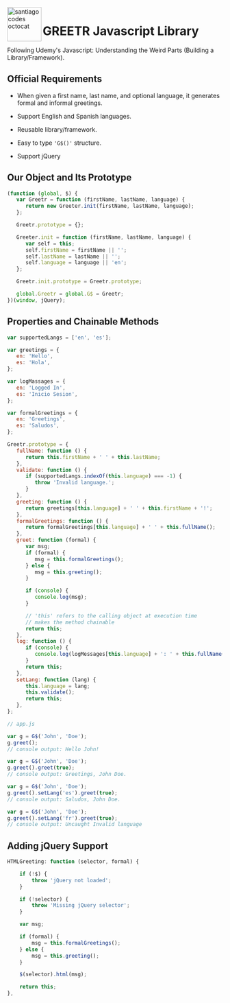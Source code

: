<img height="80px" align="left" src="https://santiagocodes.github.io/santiagocodes/images/octocat-santiagocodes.png" alt="santiagocodes octocat" />

# GREETR Javascript Library

Following Udemy's Javascript: Understanding the Weird Parts (Building a Library/Framework).

## Official Requirements

-  When given a first name, last name, and optional language, it generates formal and informal greetings.

-  Support English and Spanish languages.

-  Reusable library/framework.

-  Easy to type `'G$()'` structure.

-  Support jQuery

## Our Object and Its Prototype

```javascript
(function (global, $) {
   var Greetr = function (firstName, lastName, language) {
      return new Greeter.init(firstName, lastName, language);
   };

   Greetr.prototype = {};

   Greeter.init = function (firstName, lastName, language) {
      var self = this;
      self.firstName = firstName || '';
      self.lastName = lastName || '';
      self.language = language || 'en';
   };

   Greetr.init.prototype = Greetr.prototype;

   global.Greetr = global.G$ = Greetr;
})(window, jQuery);
```

## Properties and Chainable Methods

```javascript
var supportedLangs = ['en', 'es'];

var greetings = {
   en: 'Hello',
   es: 'Hola',
};

var logMassages = {
   en: 'Logged In',
   es: 'Inicio Sesion',
};

var formalGreetings = {
   en: 'Greetings',
   es: 'Saludos',
};

Greetr.prototype = {
   fullName: function () {
      return this.firstName + ' ' + this.lastName;
   },
   validate: function () {
      if (supportedLangs.indexOf(this.language) === -1) {
         throw 'Invalid language.';
      }
   },
   greeting: function () {
      return greetings[this.language] + ' ' + this.firstName + '!';
   },
   formalGreetings: function () {
      return formalGreetings[this.language] + ' ' + this.fullName();
   },
   greet: function (formal) {
      var msg;
      if (formal) {
         msg = this.formalGreetings();
      } else {
         msg = this.greeting();
      }

      if (console) {
         console.log(msg);
      }

      // 'this' refers to the calling object at execution time
      // makes the method chainable
      return this;
   },
   log: function () {
      if (console) {
         console.log(logMessages[this.language] + ': ' + this.fullName());
      }
      return this;
   },
   setLang: function (lang) {
      this.language = lang;
      this.validate();
      return this;
   },
};
```

```javascript
// app.js

var g = G$('John', 'Doe');
g.greet();
// console output: Hello John!

var g = G$('John', 'Doe');
g.greet().greet(true);
// console output: Greetings, John Doe.

var g = G$('John', 'Doe');
g.greet().setLang('es').greet(true);
// console output: Saludos, John Doe.

var g = G$('John', 'Doe');
g.greet().setLang('fr').greet(true);
// console output: Uncaught Invalid language
```

## Adding jQuery Support

```javascript
HTMLGreeting: function (selector, formal) {

    if (!$) {
        throw 'jQuery not loaded';
    }

    if (!selector) {
        throw 'Missing jQuery selector';
    }

    var msg;

    if (formal) {
        msg = this.formalGreetings();
    } else {
        msg = this.greeting();
    }

    $(selector).html(msg);

    return this;
},
```
